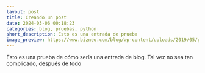 ```yaml
---
layout: post
title: Creando un post
date: 2024-03-06 00:18:23
categories: blog, pruebas, python 
short_description: Esto es una entrada de prueba
image_preview: https://www.bizneo.com/blog/wp-content/uploads/2019/05/pruebas-psicometricas.jpg
---
```

Esto es una prueba de cómo sería una entrada de blog. Tal vez no sea tan complicado, después de todo
